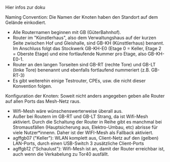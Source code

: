 Hier infos zur doku

Naming Convention: 
Die Namen der Knoten haben den Standort auf dem Gelände einkodiert. 
* Alle Routernamen beginnen mit GB (GüterBahnhof). 
* Router im "Künstlerhaus", also dem Verwaltungshaus auf der kurzen Seite zwischen Hof und Gleishalle, sind GB-KH (Künsttlerhaus) benannt. Im Anschluss folgt das Stockwerk GB-KH-E0 (Etage 0 = Keller, Etage 2 = Oberste Etage) und eine fortlaufende Nummer pro Etage, also GB-KH-E0-1.
* Router an den langen Torseiten sind GB-RT (rechte Tore) und GB-LT (linke Tore) benenannt und ebenfalls fortlaufend nummeriert (z.B. GB-RT-3)
* Es gibt weiterehin einige Testrouter, CPEs, usw. die nicht dieser Konvention folgen.

Konfiguration der Knoten:
Soweit nicht anders angegeben geben alle Router auf allen Ports das Mesh-Netz raus. 
* Wifi-Mesh wäre wünschenswerterweise überall aus. 
* Außer bei Routern im GB-RT und GB-LT Strang, da ist Wifi-Mesh aktiviert. Durch die Schaltung der Router in Reihe gibt es manchmal bei Stromausfällen (Hauptsicherung aus, Elektro-Umbau, etc) abrisse für viele Nutzer*innenn. Daher ist der WIFI-Mesh als Fallback aktiviert.
* agffgb07 ("Keller"): WLAN komplett aus, Client-Netz auf den (gelben) LAN-Ports, durch einen USB-Switch 3 zusätzliche Client-Ports 
* agffgb12 ("Schaulust"): Wifi-Mesh ist an, damit der Router erreichbar ist, auch wenn die Verkabelung zu Tor40 ausfällt.
